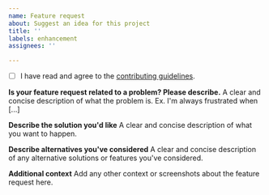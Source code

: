```yaml
---
name: Feature request
about: Suggest an idea for this project
title: ''
labels: enhancement
assignees: ''

---
```


 - [ ] I have read and agree to the [contributing guidelines](https://github.com/griptape-ai/griptape#contributing).

**Is your feature request related to a problem? Please describe.**
A clear and concise description of what the problem is. Ex. I'm always frustrated when [...]

**Describe the solution you'd like**
A clear and concise description of what you want to happen.

**Describe alternatives you've considered**
A clear and concise description of any alternative solutions or features you've considered.

**Additional context**
Add any other context or screenshots about the feature request here.
